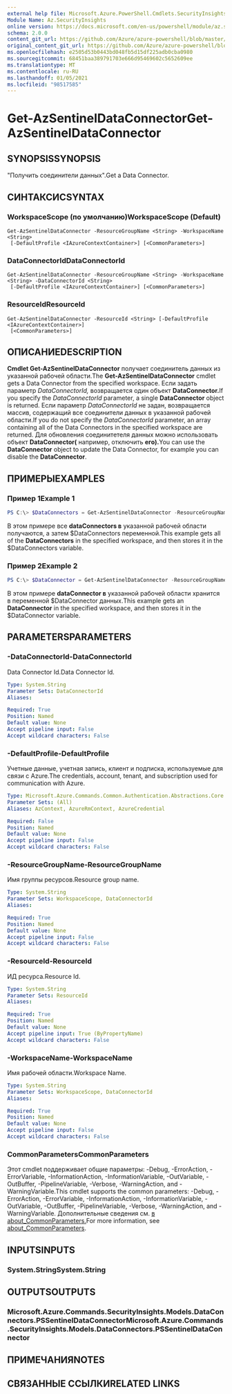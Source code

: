 ```yaml
---
external help file: Microsoft.Azure.PowerShell.Cmdlets.SecurityInsights.dll-Help.xml
Module Name: Az.SecurityInsights
online version: https://docs.microsoft.com/en-us/powershell/module/az.securityinsights/get-azsentineldataconnector
schema: 2.0.0
content_git_url: https://github.com/Azure/azure-powershell/blob/master/src/SecurityInsights/SecurityInsights/help/Get-AzSentinelDataConnector.md
original_content_git_url: https://github.com/Azure/azure-powershell/blob/master/src/SecurityInsights/SecurityInsights/help/Get-AzSentinelDataConnector.md
ms.openlocfilehash: e2505d53b0443bd048fb5d15df225adb0cba0980
ms.sourcegitcommit: 68451baa389791703e666d95469602c5652609ee
ms.translationtype: MT
ms.contentlocale: ru-RU
ms.lasthandoff: 01/05/2021
ms.locfileid: "98517585"
---
```

# <span data-ttu-id="03ca0-101">Get-AzSentinelDataConnector</span><span class="sxs-lookup"><span data-stu-id="03ca0-101">Get-AzSentinelDataConnector</span></span>

## <span data-ttu-id="03ca0-102">SYNOPSIS</span><span class="sxs-lookup"><span data-stu-id="03ca0-102">SYNOPSIS</span></span>
<span data-ttu-id="03ca0-103">"Получить соединители данных".</span><span class="sxs-lookup"><span data-stu-id="03ca0-103">Get a Data Connector.</span></span>

## <span data-ttu-id="03ca0-104">СИНТАКСИС</span><span class="sxs-lookup"><span data-stu-id="03ca0-104">SYNTAX</span></span>

### <span data-ttu-id="03ca0-105">WorkspaceScope (по умолчанию)</span><span class="sxs-lookup"><span data-stu-id="03ca0-105">WorkspaceScope (Default)</span></span>
```
Get-AzSentinelDataConnector -ResourceGroupName <String> -WorkspaceName <String>
 [-DefaultProfile <IAzureContextContainer>] [<CommonParameters>]
```

### <span data-ttu-id="03ca0-106">DataConnectorId</span><span class="sxs-lookup"><span data-stu-id="03ca0-106">DataConnectorId</span></span>
```
Get-AzSentinelDataConnector -ResourceGroupName <String> -WorkspaceName <String> -DataConnectorId <String>
 [-DefaultProfile <IAzureContextContainer>] [<CommonParameters>]
```

### <span data-ttu-id="03ca0-107">ResourceId</span><span class="sxs-lookup"><span data-stu-id="03ca0-107">ResourceId</span></span>
```
Get-AzSentinelDataConnector -ResourceId <String> [-DefaultProfile <IAzureContextContainer>]
 [<CommonParameters>]
```

## <span data-ttu-id="03ca0-108">ОПИСАНИЕ</span><span class="sxs-lookup"><span data-stu-id="03ca0-108">DESCRIPTION</span></span>
<span data-ttu-id="03ca0-109">**Cmdlet Get-AzSentinelDataConnector** получает соединитель данных из указанной рабочей области.</span><span class="sxs-lookup"><span data-stu-id="03ca0-109">The **Get-AzSentinelDataConnector** cmdlet gets a Data Connector from the specified workspace.</span></span>
<span data-ttu-id="03ca0-110">Если задать параметр *DataConnectorId,* возвращается один объект **DataConnector.**</span><span class="sxs-lookup"><span data-stu-id="03ca0-110">If you specify the *DataConnectorId* parameter, a single **DataConnector** object is returned.</span></span>
<span data-ttu-id="03ca0-111">Если параметр *DataConnectorId* не задан, возвращается массив, содержащий все соединители данных в указанной рабочей области.</span><span class="sxs-lookup"><span data-stu-id="03ca0-111">If you do not specify the *DataConnectorId* parameter, an array containing all of the Data Connectors in the specified workspace are returned.</span></span>
<span data-ttu-id="03ca0-112">Для обновления соединитетеля данных можно использовать объект **DataConnector(** например, отключить **его).**</span><span class="sxs-lookup"><span data-stu-id="03ca0-112">You can use the **DataConnector** object to update the Data Connector, for example you can disable the **DataConnector**.</span></span>

## <span data-ttu-id="03ca0-113">ПРИМЕРЫ</span><span class="sxs-lookup"><span data-stu-id="03ca0-113">EXAMPLES</span></span>

### <span data-ttu-id="03ca0-114">Пример 1</span><span class="sxs-lookup"><span data-stu-id="03ca0-114">Example 1</span></span>
```powershell
PS C:\> $DataConnectors = Get-AzSentinelDataConnector -ResourceGroupName "MyResourceGroup" -WorkspaceName "MyWorkspaceName"
```

<span data-ttu-id="03ca0-115">В этом примере все **dataConnectors в** указанной рабочей области получаются, а затем $DataConnectors переменной.</span><span class="sxs-lookup"><span data-stu-id="03ca0-115">This example gets all of the **DataConnectors** in the specified workspace, and then stores it in the $DataConnectors variable.</span></span>

### <span data-ttu-id="03ca0-116">Пример 2</span><span class="sxs-lookup"><span data-stu-id="03ca0-116">Example 2</span></span>
```powershell
PS C:\> $DataConnector = Get-AzSentinelDataConnector -ResourceGroupName "MyResourceGroup" -WorkspaceName "MyWorkspaceName" -DataConnectorId "MyDataConnectorId"
```

<span data-ttu-id="03ca0-117">В этом примере **dataConnector в** указанной рабочей области хранится в переменной $DataConnector данных.</span><span class="sxs-lookup"><span data-stu-id="03ca0-117">This example gets an **DataConnector** in the specified workspace, and then stores it in the $DataConnector variable.</span></span>

## <span data-ttu-id="03ca0-118">PARAMETERS</span><span class="sxs-lookup"><span data-stu-id="03ca0-118">PARAMETERS</span></span>

### <span data-ttu-id="03ca0-119">-DataConnectorId</span><span class="sxs-lookup"><span data-stu-id="03ca0-119">-DataConnectorId</span></span>
<span data-ttu-id="03ca0-120">Data Connector Id.</span><span class="sxs-lookup"><span data-stu-id="03ca0-120">Data Connector Id.</span></span>

```yaml
Type: System.String
Parameter Sets: DataConnectorId
Aliases:

Required: True
Position: Named
Default value: None
Accept pipeline input: False
Accept wildcard characters: False
```

### <span data-ttu-id="03ca0-121">-DefaultProfile</span><span class="sxs-lookup"><span data-stu-id="03ca0-121">-DefaultProfile</span></span>
<span data-ttu-id="03ca0-122">Учетные данные, учетная запись, клиент и подписка, используемые для связи с Azure.</span><span class="sxs-lookup"><span data-stu-id="03ca0-122">The credentials, account, tenant, and subscription used for communication with Azure.</span></span>

```yaml
Type: Microsoft.Azure.Commands.Common.Authentication.Abstractions.Core.IAzureContextContainer
Parameter Sets: (All)
Aliases: AzContext, AzureRmContext, AzureCredential

Required: False
Position: Named
Default value: None
Accept pipeline input: False
Accept wildcard characters: False
```

### <span data-ttu-id="03ca0-123">-ResourceGroupName</span><span class="sxs-lookup"><span data-stu-id="03ca0-123">-ResourceGroupName</span></span>
<span data-ttu-id="03ca0-124">Имя группы ресурсов.</span><span class="sxs-lookup"><span data-stu-id="03ca0-124">Resource group name.</span></span>

```yaml
Type: System.String
Parameter Sets: WorkspaceScope, DataConnectorId
Aliases:

Required: True
Position: Named
Default value: None
Accept pipeline input: False
Accept wildcard characters: False
```

### <span data-ttu-id="03ca0-125">-ResourceId</span><span class="sxs-lookup"><span data-stu-id="03ca0-125">-ResourceId</span></span>
<span data-ttu-id="03ca0-126">ИД ресурса.</span><span class="sxs-lookup"><span data-stu-id="03ca0-126">Resource Id.</span></span>

```yaml
Type: System.String
Parameter Sets: ResourceId
Aliases:

Required: True
Position: Named
Default value: None
Accept pipeline input: True (ByPropertyName)
Accept wildcard characters: False
```

### <span data-ttu-id="03ca0-127">-WorkspaceName</span><span class="sxs-lookup"><span data-stu-id="03ca0-127">-WorkspaceName</span></span>
<span data-ttu-id="03ca0-128">Имя рабочей области.</span><span class="sxs-lookup"><span data-stu-id="03ca0-128">Workspace Name.</span></span>

```yaml
Type: System.String
Parameter Sets: WorkspaceScope, DataConnectorId
Aliases:

Required: True
Position: Named
Default value: None
Accept pipeline input: False
Accept wildcard characters: False
```

### <span data-ttu-id="03ca0-129">CommonParameters</span><span class="sxs-lookup"><span data-stu-id="03ca0-129">CommonParameters</span></span>
<span data-ttu-id="03ca0-130">Этот cmdlet поддерживает общие параметры: -Debug, -ErrorAction, -ErrorVariable, -InformationAction, -InformationVariable, -OutVariable, -OutBuffer, -PipelineVariable, -Verbose, -WarningAction, and -WarningVariable.</span><span class="sxs-lookup"><span data-stu-id="03ca0-130">This cmdlet supports the common parameters: -Debug, -ErrorAction, -ErrorVariable, -InformationAction, -InformationVariable, -OutVariable, -OutBuffer, -PipelineVariable, -Verbose, -WarningAction, and -WarningVariable.</span></span> <span data-ttu-id="03ca0-131">Дополнительные сведения см. [в about_CommonParameters.](http://go.microsoft.com/fwlink/?LinkID=113216)</span><span class="sxs-lookup"><span data-stu-id="03ca0-131">For more information, see [about_CommonParameters](http://go.microsoft.com/fwlink/?LinkID=113216).</span></span>

## <span data-ttu-id="03ca0-132">INPUTS</span><span class="sxs-lookup"><span data-stu-id="03ca0-132">INPUTS</span></span>

### <span data-ttu-id="03ca0-133">System.String</span><span class="sxs-lookup"><span data-stu-id="03ca0-133">System.String</span></span>
## <span data-ttu-id="03ca0-134">OUTPUTS</span><span class="sxs-lookup"><span data-stu-id="03ca0-134">OUTPUTS</span></span>

### <span data-ttu-id="03ca0-135">Microsoft.Azure.Commands.SecurityInsights.Models.DataConnectors.PSSentinelDataConnector</span><span class="sxs-lookup"><span data-stu-id="03ca0-135">Microsoft.Azure.Commands.SecurityInsights.Models.DataConnectors.PSSentinelDataConnector</span></span>
## <span data-ttu-id="03ca0-136">ПРИМЕЧАНИЯ</span><span class="sxs-lookup"><span data-stu-id="03ca0-136">NOTES</span></span>

## <span data-ttu-id="03ca0-137">СВЯЗАННЫЕ ССЫЛКИ</span><span class="sxs-lookup"><span data-stu-id="03ca0-137">RELATED LINKS</span></span>
